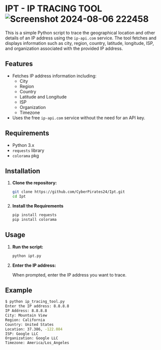 # IPT - IP TRACING TOOL ![Screenshot 2024-08-06 222458](https://github.com/user-attachments/assets/963fc3e0-e9b7-47cc-a51b-354588993a34)

This is a simple Python script to trace the geographical location and other details of an IP address using the `ip-api.com` service. The tool fetches and displays information such as city, region, country, latitude, longitude, ISP, and organization associated with the provided IP address.

## Features

- Fetches IP address information including:
  - City
  - Region
  - Country
  - Latitude and Longitude
  - ISP
  - Organization
  - Timezone
- Uses the free `ip-api.com` service without the need for an API key.

## Requirements

- Python 3.x
- `requests` library
- `colorama` pkg

## Installation

1. **Clone the repository:**

    ```sh
    git clone https://github.com/CyberPirates24/Ipt.git
    cd Ipt
    ```

2. **Install the Requirements**

    ```sh
    pip install requests
    pip install colorama
    ```

## Usage

1. **Run the script:**

    ```sh
    python ipt.py
    ```

2. **Enter the IP address:**

    When prompted, enter the IP address you want to trace.

## Example

```sh
$ python ip_tracing_tool.py
Enter the IP address: 8.8.8.8
IP Address: 8.8.8.8
City: Mountain View
Region: California
Country: United States
Location: 37.386, -122.084
ISP: Google LLC
Organization: Google LLC
Timezone: America/Los_Angeles
